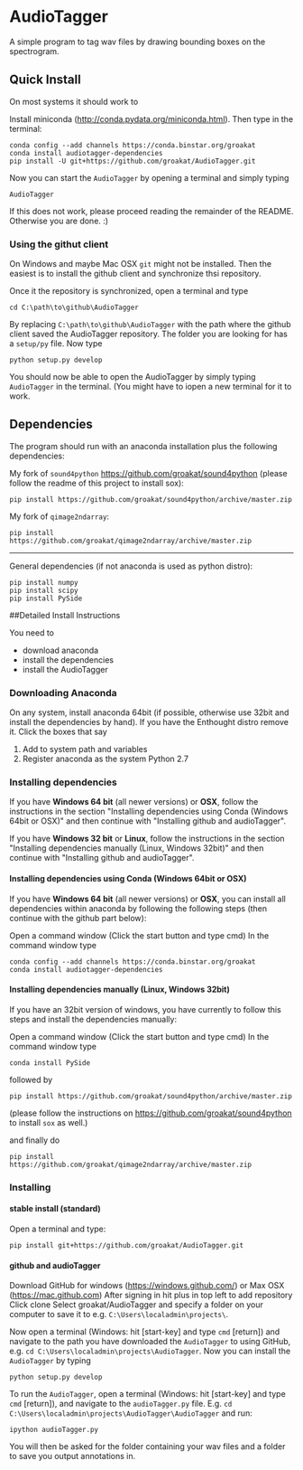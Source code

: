 AudioTagger
============

A simple program to tag wav files by drawing bounding boxes on the spectrogram.


## Quick Install

On most systems it should work to

Install miniconda (http://conda.pydata.org/miniconda.html). Then type in the terminal:

    conda config --add channels https://conda.binstar.org/groakat
    conda install audiotagger-dependencies
    pip install -U git+https://github.com/groakat/AudioTagger.git

Now you can start the `AudioTagger` by opening a terminal and simply typing

    AudioTagger
    
If this does not work, please proceed reading the remainder of the README. Otherwise you are done. :)

### Using the githut client
On Windows and maybe Mac OSX `git` might not be installed. Then the easiest is to install the github client and synchronize thsi repository.

Once it the repository is synchronized, open a terminal and type

    cd C:\path\to\github\AudioTagger

By replacing `C:\path\to\github\AudioTagger` with the path where the github client saved the AudioTagger repository. The folder you are looking for has a `setup/py` file. Now type

    python setup.py develop
    
You should now be able to open the AudioTagger by simply typing `AudioTagger` in the terminal. (You might have to iopen a new terminal for it to work.

## Dependencies

The program should run with an anaconda installation plus the following dependencies:


My fork of `sound4python` https://github.com/groakat/sound4python (please follow the readme of this project to install sox):

    pip install https://github.com/groakat/sound4python/archive/master.zip


My fork of `qimage2ndarray`:

    pip install https://github.com/groakat/qimage2ndarray/archive/master.zip

_____________________________________

General dependencies (if not anaconda is used as python distro):

    pip install numpy
    pip install scipy
    pip install PySide




##Detailed Install Instructions

You need to

* download anaconda
* install the dependencies
* install the AudioTagger

### Downloading Anaconda

On any system, install anaconda 64bit (if possible, otherwise use 32bit and install the dependencies by hand). If you have the Enthought distro remove it.
Click the boxes that say 

1. Add to system path and variables
2. Register anaconda as the system Python 2.7

### Installing dependencies

If you have **Windows 64 bit** (all newer versions) or **OSX**, follow the instructions in the section "Installing dependencies using Conda (Windows 64bit or OSX)" and then continue with "Installing github and audioTagger".

If you have **Windows 32 bit** or **Linux**, follow the instructions in the section "Installing dependencies manually (Linux, Windows 32bit)" and then continue with "Installing github and audioTagger". 

#### Installing dependencies using Conda (Windows 64bit or OSX)

If you have **Windows 64 bit** (all newer versions) or **OSX**, you can install all dependencies within anaconda by following the following steps (then continue with the github part below):

Open a command window (Click the start button and type cmd) 
In the command window type

    conda config --add channels https://conda.binstar.org/groakat
    conda install audiotagger-dependencies
    
#### Installing dependencies manually (Linux, Windows 32bit)

If you have an 32bit version of windows, you have currently to follow this steps and install the dependencies manually:

Open a command window (Click the start button and type cmd) 
In the command window type 
    
    conda install PySide
    
followed by

    pip install https://github.com/groakat/sound4python/archive/master.zip
    
(please follow the instructions on https://github.com/groakat/sound4python to install `sox` as well.)

and finally do

    pip install https://github.com/groakat/qimage2ndarray/archive/master.zip

### Installing 

#### stable install (standard)

Open a terminal and type:

    pip install git+https://github.com/groakat/AudioTagger.git

#### github and audioTagger

Download GitHub for windows (https://windows.github.com/) or Max OSX (https://mac.github.com)
After signing in hit plus in top left to add repository
Click clone
Select groakat/AudioTagger and specify a folder on your computer to save it to e.g. `C:\Users\localadmin\projects\`. 

Now open a terminal (Windows: hit [start-key] and type `cmd` [return]) and navigate to the path you have downloaded the `AudioTagger` to using GitHub, e.g. `cd C:\Users\localadmin\projects\AudioTagger`. Now you can install the `AudioTagger` by typing

    python setup.py develop
    
To run the `AudioTagger`, open a terminal (Windows: hit [start-key] and type `cmd` [return]), and navigate to the `audioTagger.py` file. E.g. `cd C:\Users\localadmin\projects\AudioTagger\AudioTagger` and run:

    ipython audioTagger.py
    
You will then be asked for the folder containing your wav files and a folder to save you output annotations in.
